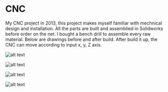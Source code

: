 # CNC
  My CNC project in 2013, this project makes myself familiar with mechnical design and installation. All the parts are built and assemblied in Solidworks before order on the net. I bought a bench drill to assemble every raw material. Below are drawings before and after build. After build it up, the CNC can move according to input x, y, Z axis.

![alt text](tree/master/screenshots/front.jpg?raw=true "Front view")

![alt text](https://github.com/Zhang-Yong/CNC/tree/master/screenshots/side.jpg?raw=true "side view")

![alt text](https://github.com/Zhang-Yong/CNC/tree/master/screenshots/top.jpg?raw=true "top view")

![alt text](https://github.com/Zhang-Yong/CNC/tree/master/screenshots/cnc.jpg?raw=true "Real picture")
